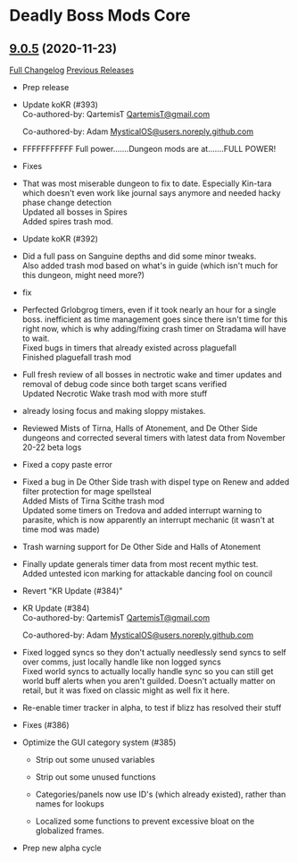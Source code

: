 # Deadly Boss Mods Core

## [9.0.5](https://github.com/DeadlyBossMods/DeadlyBossMods/tree/9.0.5) (2020-11-23)
[Full Changelog](https://github.com/DeadlyBossMods/DeadlyBossMods/compare/9.0.4...9.0.5) [Previous Releases](https://github.com/DeadlyBossMods/DeadlyBossMods/releases)

- Prep release  
- Update koKR (#393)  
    Co-authored-by: QartemisT <QartemisT@gmail.com>  
    Co-authored-by: Adam <MysticalOS@users.noreply.github.com>  
- FFFFFFFFFFF Full power.......Dungeon mods are at.......FULL POWER!  
- Fixes  
- That was most miserable dungeon to fix to date. Especially Kin-tara which doesn't even work like journal says anymore and needed hacky phase change detection  
    Updated all bosses in Spires  
    Added spires trash mod.  
- Update koKR (#392)  
- Did a full pass on Sanguine depths and did some minor tweaks.  
    Also added trash mod based on what's in guide (which isn't much for this dungeon, might need more?)  
- fix  
- Perfected Grlobgrog timers, even if it took nearly an hour for a single boss. inefficient as time management goes since there isn't time for this right now, which is why adding/fixing crash timer on Stradama will have to wait.  
    Fixed bugs in timers that already existed across plaguefall  
    Finished plaguefall trash mod  
- Full fresh review of all bosses in nectrotic wake and timer updates and removal of debug code since both target scans verified  
    Updated Necrotic Wake trash mod with more stuff  
- already losing focus and making sloppy mistakes.  
- Reviewed Mists of Tirna, Halls of Atonement, and De Other Side dungeons and corrected several timers with latest data from November 20-22 beta logs  
- Fixed a copy paste error  
- Fixed a bug in De Other Side trash with dispel type on Renew and added filter protection for mage spellsteal  
    Added Mists of Tirna Scithe trash mod  
    Updated some timers on Tredova and added interrupt warning to parasite, which is now apparently an interrupt mechanic (it wasn't at time mod was made)  
- Trash warning support for De Other Side and Halls of Atonement  
- Finally update generals timer data from most recent mythic test.  
    Added untested icon marking for attackable dancing fool on council  
- Revert "KR Update (#384)"  
- KR Update (#384)  
    Co-authored-by: QartemisT <QartemisT@gmail.com>  
    Co-authored-by: Adam <MysticalOS@users.noreply.github.com>  
- Fixed logged syncs so they don't actually needlessly send syncs to self over comms, just locally handle like non logged syncs  
    Fixed world syncs to actually locally handle sync so you can still get world buff alerts when you aren't guilded. Doesn't actually matter on retail, but it was fixed on classic might as well fix it here.  
- Re-enable timer tracker in alpha, to test if blizz has resolved their stuff  
- Fixes (#386)  
- Optimize the GUI category system (#385)  
    - Strip out some unused variables  
    - Strip out some unused functions  
    - Categories/panels now use ID's (which already existed), rather than names for lookups  
    - Localized some functions to prevent excessive bloat on the globalized frames.  
- Prep new alpha cycle  
